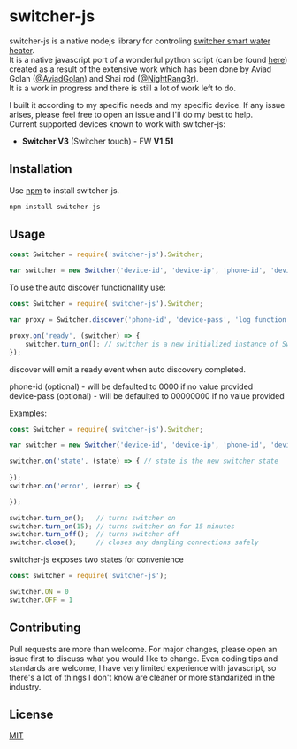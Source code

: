 # switcher-js
switcher-js is a native nodejs library for controling [switcher smart water heater](https://switcher.co.il/).<br/>
It is a native javascript port of a wonderful python script (can be found [here](https://github.com/NightRang3r/Switcher-V2-Python)) created as a result of the extensive work which has been done by Aviad Golan ([@AviadGolan](https://twitter.com/AviadGolan)) and Shai rod ([@NightRang3r](https://twitter.com/NightRang3r)).<br/>
It is a work in progress and there is still a lot of work left to do.

I built it according to my specific needs and my specific device. If any issue arises, please feel free to open an issue and I'll do my best to help.<br/>
Current supported devices known to work with switcher-js:<br/>
- **Switcher V3** (Switcher touch) - FW **V1.51**

## Installation
Use [npm](https://www.npmjs.com/) to install switcher-js.
```bash
npm install switcher-js
```

## Usage
```javascript
const Switcher = require('switcher-js').Switcher;

var switcher = new Switcher('device-id', 'device-ip', 'phone-id', 'device-pass', 'log function');
```

To use the auto discover functionallity use: 
```javascript
const Switcher = require('switcher-js').Switcher;

var proxy = Switcher.discover('phone-id', 'device-pass', 'log function');

proxy.on('ready', (switcher) => {
    switcher.turn_on(); // switcher is a new initialized instance of Switcher class
});
```

discover will emit a ready event when auto discovery completed.

phone-id (optional) - will be defaulted to 0000 if no value provided<br/>
device-pass (optional) - will be defaulted to 00000000 if no value provided

Examples:
```javascript
const Switcher = require('switcher-js').Switcher;

var switcher = new Switcher('device-id', 'device-ip', 'phone-id', 'device-pass', 'log function');

switcher.on('state', (state) => { // state is the new switcher state 
    
});
switcher.on('error', (error) => {

});

switcher.turn_on();   // turns switcher on
switcher.turn_on(15); // turns switcher on for 15 minutes
switcher.turn_off();  // turns switcher off
switcher.close();     // closes any dangling connections safely
```

switcher-js exposes two states for convenience 

```javascript
const switcher = require('switcher-js');

switcher.ON = 0
switcher.OFF = 1
```

## Contributing
Pull requests are more than welcome. For major changes, please open an issue first to discuss what you would like to change.
Even coding tips and standards are welcome, I have very limited experience with javascript, so there's a lot of things I don't know are cleaner or more standarized in the industry.

## License
[MIT](https://choosealicense.com/licenses/mit/)